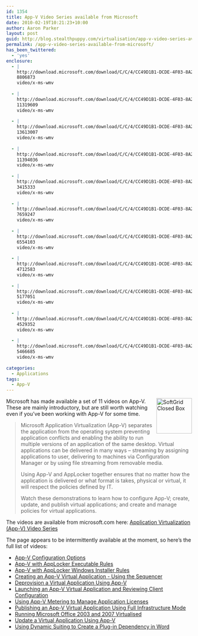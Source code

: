 ```yaml
---
id: 1354
title: App-V Video Series available from Microsoft
date: 2010-02-19T10:21:23+10:00
author: Aaron Parker
layout: post
guid: http://blog.stealthpuppy.com/virtualisation/app-v-video-series-available-from-microsoft
permalink: /app-v-video-series-available-from-microsoft/
has_been_twittered:
  - 'yes'
enclosure:
  - |
    http://download.microsoft.com/download/C/C/4/CC49D1B1-DCDE-4F03-8A28-B11D0949A672/App-V_Configuration_Options.wmv
    8806873
    video/x-ms-wmv
    
  - |
    http://download.microsoft.com/download/C/C/4/CC49D1B1-DCDE-4F03-8A28-B11D0949A672/App-V_with_AppLocker_Executable_Rules.wmv
    11319609
    video/x-ms-wmv
    
  - |
    http://download.microsoft.com/download/C/C/4/CC49D1B1-DCDE-4F03-8A28-B11D0949A672/App-V_with_AppLocker_Windows_Installer_Rules.wmv
    13613007
    video/x-ms-wmv
    
  - |
    http://download.microsoft.com/download/C/C/4/CC49D1B1-DCDE-4F03-8A28-B11D0949A672/Create_Virtual_App.wmv
    11394036
    video/x-ms-wmv
    
  - |
    http://download.microsoft.com/download/C/C/4/CC49D1B1-DCDE-4F03-8A28-B11D0949A672/Deprovision_Virtual_App.wmv
    3415333
    video/x-ms-wmv
    
  - |
    http://download.microsoft.com/download/C/C/4/CC49D1B1-DCDE-4F03-8A28-B11D0949A672/Launch_Virtual_App.wmv
    7659247
    video/x-ms-wmv
    
  - |
    http://download.microsoft.com/download/C/C/4/CC49D1B1-DCDE-4F03-8A28-B11D0949A672/Manage_App_Licences.wmv
    6554103
    video/x-ms-wmv
    
  - |
    http://download.microsoft.com/download/C/C/4/CC49D1B1-DCDE-4F03-8A28-B11D0949A672/Publish_Virtual_App.wmv
    4712583
    video/x-ms-wmv
    
  - |
    http://download.microsoft.com/download/C/C/4/CC49D1B1-DCDE-4F03-8A28-B11D0949A672/Run_Office_Virtual.wmv
    5177051
    video/x-ms-wmv
    
  - |
    http://download.microsoft.com/download/C/C/4/CC49D1B1-DCDE-4F03-8A28-B11D0949A672/Update_Virtual_App.wmv
    4529352
    video/x-ms-wmv
    
  - |
    http://download.microsoft.com/download/C/C/4/CC49D1B1-DCDE-4F03-8A28-B11D0949A672/Use_Dynamic_Suiting.wmv
    5466685
    video/x-ms-wmv
    
categories:
  - Applications
tags:
  - App-V
---
```

<img style="margin: 0px 0px 10px 10px; display: inline" title="SoftGrid Closed Box" border="0" alt="SoftGrid Closed Box" align="right" src="{{site.baseurl}}/media/2008/12/softgridclosedbox.png" width="96" height="96" /> 

Microsoft has made available a set of 11 videos on App-V. These are mainly introductory, but are still worth watching even if you’ve been working with App-V for some time.

> Microsoft Application Virtualization (App-V) separates the application from the operating system preventing application conflicts and enabling the ability to run multiple versions of an application of the same desktop. Virtual applications can be delivered in many ways – streaming by assigning applications to user, delivering to machines via Configuration Manager or by using file streaming from removable media. 
> 
> Using App-V and AppLocker together ensures that no matter how the application is delivered or what format is takes, physical or virtual, it will respect the policies defined by IT. 
> 
> Watch these demonstrations to learn how to configure App-V; create, update, and publish virtual applications; and create and manage policies for virtual applications.

The videos are available from microsoft.com here: [Application Virtualization (App-V) Video Series](http://www.microsoft.com/downloads/details.aspx?displaylang=en&FamilyID=e0cca44a-f522-48c3-837f-85493b3734a9)

The page appears to be intermittently available at the moment, so here’s the full list of videos:

  * [App-V Configuration Options](http://download.microsoft.com/download/C/C/4/CC49D1B1-DCDE-4F03-8A28-B11D0949A672/App-V_Configuration_Options.wmv)
  * [App-V with AppLocker Executable Rules](http://download.microsoft.com/download/C/C/4/CC49D1B1-DCDE-4F03-8A28-B11D0949A672/App-V_with_AppLocker_Executable_Rules.wmv)
  * [App-V with AppLocker Windows Installer Rules](http://download.microsoft.com/download/C/C/4/CC49D1B1-DCDE-4F03-8A28-B11D0949A672/App-V_with_AppLocker_Windows_Installer_Rules.wmv)
  * [Creating an App-V Virtual Application - Using the Sequencer](http://download.microsoft.com/download/C/C/4/CC49D1B1-DCDE-4F03-8A28-B11D0949A672/Create_Virtual_App.wmv)
  * [Deprovision a Virtual Application Using App-V](http://download.microsoft.com/download/C/C/4/CC49D1B1-DCDE-4F03-8A28-B11D0949A672/Deprovision_Virtual_App.wmv)
  * [Launching an App-V Virtual Application and Reviewing Client Configuration](http://download.microsoft.com/download/C/C/4/CC49D1B1-DCDE-4F03-8A28-B11D0949A672/Launch_Virtual_App.wmv)
  * [Using App-V Metering to Manage Application Licenses](http://download.microsoft.com/download/C/C/4/CC49D1B1-DCDE-4F03-8A28-B11D0949A672/Manage_App_Licences.wmv)
  * [Publishing an App-V Virtual Application Using Full Infrastructure Mode](http://download.microsoft.com/download/C/C/4/CC49D1B1-DCDE-4F03-8A28-B11D0949A672/Publish_Virtual_App.wmv)
  * [Running Microsoft Office 2003 and 2007 Virtualised](http://download.microsoft.com/download/C/C/4/CC49D1B1-DCDE-4F03-8A28-B11D0949A672/Run_Office_Virtual.wmv)
  * [Update a Virtual Application Using App-V](http://download.microsoft.com/download/C/C/4/CC49D1B1-DCDE-4F03-8A28-B11D0949A672/Update_Virtual_App.wmv)
  * [Using Dynamic Suiting to Create a Plug-in Dependency in Word](http://download.microsoft.com/download/C/C/4/CC49D1B1-DCDE-4F03-8A28-B11D0949A672/Use_Dynamic_Suiting.wmv)